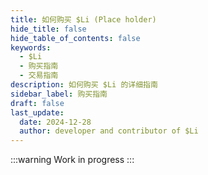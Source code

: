 ```yaml
---
title: 如何购买 $Li (Place holder)
hide_title: false
hide_table_of_contents: false
keywords:
  - $Li
  - 购买指南
  - 交易指南
description: 如何购买 $Li 的详细指南
sidebar_label: 购买指南
draft: false
last_update:
  date: 2024-12-28
  author: developer and contributor of $Li
---
```


:::warning
Work in progress
:::
